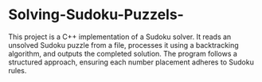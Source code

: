 # Solving-Sudoku-Puzzels-
This project is a C++ implementation of a Sudoku solver. It reads an unsolved Sudoku puzzle from a file, processes it using a backtracking algorithm, and outputs the completed solution. The program follows a structured approach, ensuring each number placement adheres to Sudoku rules.
